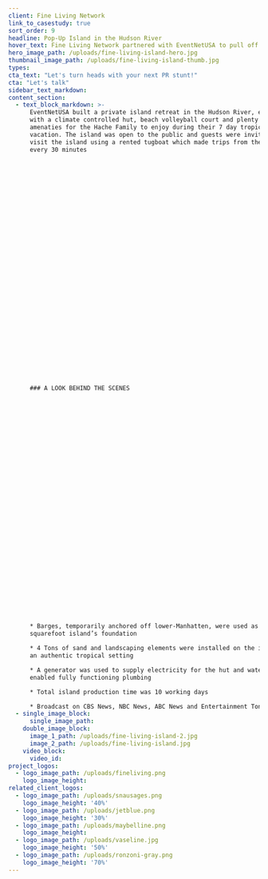 ```yaml
---
client: Fine Living Network
link_to_casestudy: true
sort_order: 9
headline: Pop-Up Island in the Hudson River
hover_text: Fine Living Network partnered with EventNetUSA to pull off a one-of-kind PR Stunt promoting the travel and lifestyle channel’s debut in New York.
hero_image_path: /uploads/fine-living-island-hero.jpg
thumbnail_image_path: /uploads/fine-living-island-thumb.jpg
types:
cta_text: "Let's turn heads with your next PR stunt!"
cta: "Let's talk"
sidebar_text_markdown:
content_section:
  - text_block_markdown: >-
      EventNetUSA built a private island retreat in the Hudson River, equipped
      with a climate controlled hut, beach volleyball court and plenty of
      amenaties for the Hache Family to enjoy during their 7 day tropical
      vacation. The island was open to the public and guests were invited to
      visit the island using a rented tugboat which made trips from the mainland
      every 30 minutes

































      ### A LOOK BEHIND THE SCENES

































      * Barges, temporarily anchored off lower-Manhatten, were used as the 5,400
      squarefoot island’s foundation

      * 4 Tons of sand and landscaping elements were installed on the island for
      an authentic tropical setting

      * A generator was used to supply electricity for the hut and water tanks
      enabled fully functioning plumbing

      * Total island production time was 10 working days

      * Broadcast on CBS News, NBC News, ABC News and Entertainment Tonight
  - single_image_block:
      single_image_path:
    double_image_block:
      image_1_path: /uploads/fine-living-island-2.jpg
      image_2_path: /uploads/fine-living-island.jpg
    video_block:
      video_id:
project_logos:
  - logo_image_path: /uploads/fineliving.png
    logo_image_height:
related_client_logos:
  - logo_image_path: /uploads/snausages.png
    logo_image_height: '40%'
  - logo_image_path: /uploads/jetblue.png
    logo_image_height: '30%'
  - logo_image_path: /uploads/maybelline.png
    logo_image_height:
  - logo_image_path: /uploads/vaseline.jpg
    logo_image_height: '50%'
  - logo_image_path: /uploads/ronzoni-gray.png
    logo_image_height: '70%'
---
```



